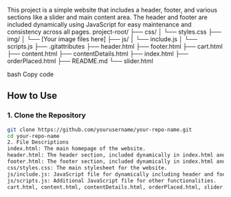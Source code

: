 This project is a simple website that includes a header, footer, and various sections like a slider and main content area. The header and footer are included dynamically using JavaScript for easy maintenance and consistency across all pages.
project-root/
├── css/
│ └── styles.css
├── img/
│ └── [Your image files here]
├── js/
│ └── include.js
│ └── scripts.js
├── .gitattributes
├── header.html
├── footer.html
├── cart.html
├── content.html
├── contentDetails.html
├── index.html
├── orderPlaced.html
├── README.md
└── slider.html

bash
Copy code

## How to Use

### 1. Clone the Repository

```bash
git clone https://github.com/yourusername/your-repo-name.git
cd your-repo-name
2. File Descriptions
index.html: The main homepage of the website.
header.html: The header section, included dynamically in index.html and other pages.
footer.html: The footer section, included dynamically in index.html and other pages.
css/styles.css: The main stylesheet for the website.
js/include.js: JavaScript file for dynamically including header and footer.
js/scripts.js: Additional JavaScript file for other functionalities.
cart.html, content.html, contentDetails.html, orderPlaced.html, slider.html: Additional pages for the website.
